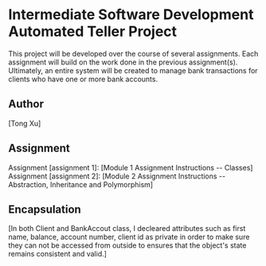 # Intermediate Software Development Automated Teller Project
This project will be developed over the course of several assignments.  Each 
assignment will build on the work done in the previous assignment(s).  Ultimately, 
an entire system will be created to manage bank transactions for clients who 
have one or more bank accounts.

## Author
[Tong Xu]

## Assignment
Assignment [assignment 1]: [Module 1 Assignment Instructions -- Classes]
Assignment [assignment 2]: [Module 2 Assignment Instructions -- Abstraction, Inheritance and Polymorphism]

## Encapsulation
[In both Client and BankAccout class, I decleared attributes such as first name, balance, account number, client id as private
in order to make sure they can not be accessed from outside to ensures that the object's state remains consistent and valid.]
